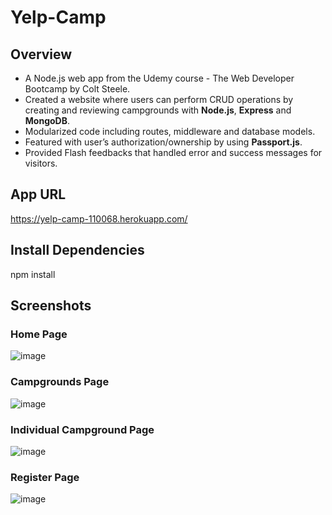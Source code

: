 # Yelp-Camp

## Overview
- A Node.js web app from the Udemy course - The Web Developer Bootcamp by Colt Steele.
- Created a website where users can perform CRUD operations by creating and reviewing campgrounds with **Node.js**, **Express** and **MongoDB**.
- Modularized code including routes, middleware and database models.
- Featured with user’s authorization/ownership by using **Passport.js**.
- Provided Flash feedbacks that handled error and success messages for visitors.

## App URL
https://yelp-camp-110068.herokuapp.com/

## Install Dependencies
npm install

## Screenshots
### Home Page
![image](https://user-images.githubusercontent.com/56781928/121792114-fa0b0280-cba5-11eb-8c7c-28805373cd71.png)
### Campgrounds Page
![image](https://user-images.githubusercontent.com/56781928/121792125-160ea400-cba6-11eb-914c-fbdab32a0c18.png)
### Individual Campground Page
![image](https://user-images.githubusercontent.com/56781928/121792173-730a5a00-cba6-11eb-9ef4-06284869d6de.png)
### Register Page
![image](https://user-images.githubusercontent.com/56781928/121792182-85849380-cba6-11eb-83f7-19f154bb66c5.png)
